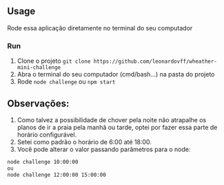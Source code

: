 ## Usage

Rode essa aplicação diretamente no terminal do seu computador

### Run

1. Clone o projeto `git clone https://github.com/leonardovff/wheather-mini-challenge`
2. Abra o terminal do seu computador (cmd/bash...) na pasta do projeto
3. Rode `node challenge` ou `npm start`


## Observações:

1. Como talvez a possibilidade de chover pela noite não atrapalhe os planos de ir a praia pela manhã ou tarde, optei por fazer essa parte de horário configurável. 
2. Setei como padrão o horário de 6:00 até 18:00.
3. Você pode alterar o valor passando parâmetros para o node:
```bash
node challenge 10:00:00
ou
node challenge 12:00:00 15:00:00
```